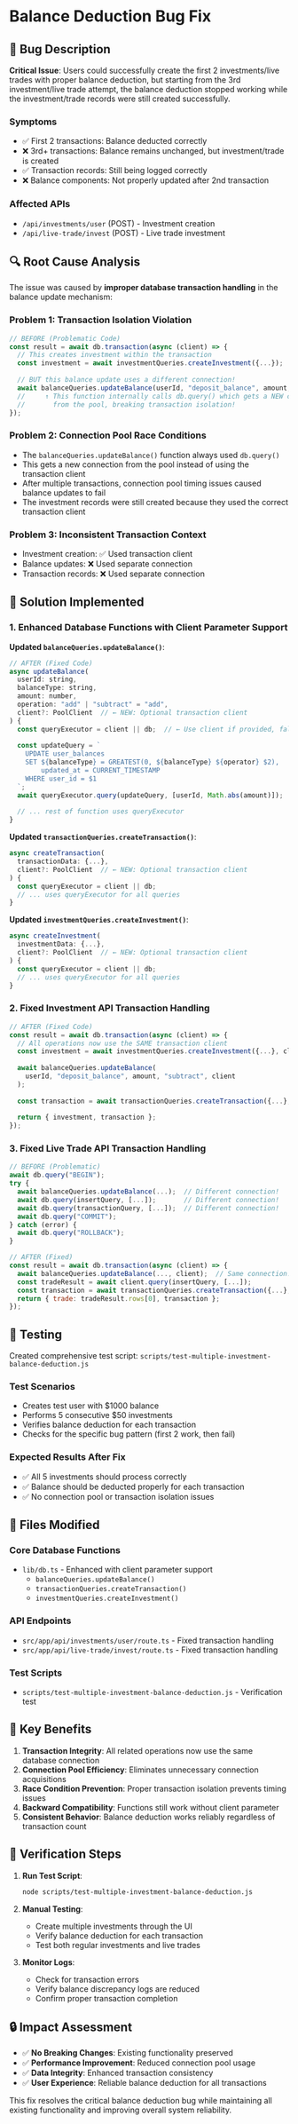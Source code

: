 # Balance Deduction Bug Fix

## 🐛 Bug Description

**Critical Issue**: Users could successfully create the first 2 investments/live trades with proper balance deduction, but starting from the 3rd investment/live trade attempt, the balance deduction stopped working while the investment/trade records were still created successfully.

### Symptoms
- ✅ First 2 transactions: Balance deducted correctly
- ❌ 3rd+ transactions: Balance remains unchanged, but investment/trade is created
- ✅ Transaction records: Still being logged correctly
- ❌ Balance components: Not properly updated after 2nd transaction

### Affected APIs
- `/api/investments/user` (POST) - Investment creation
- `/api/live-trade/invest` (POST) - Live trade investment

## 🔍 Root Cause Analysis

The issue was caused by **improper database transaction handling** in the balance update mechanism:

### Problem 1: Transaction Isolation Violation
```javascript
// BEFORE (Problematic Code)
const result = await db.transaction(async (client) => {
  // This creates investment within the transaction
  const investment = await investmentQueries.createInvestment({...});
  
  // BUT this balance update uses a different connection!
  await balanceQueries.updateBalance(userId, "deposit_balance", amount, "subtract");
  //     ↑ This function internally calls db.query() which gets a NEW connection
  //       from the pool, breaking transaction isolation!
});
```

### Problem 2: Connection Pool Race Conditions
- The `balanceQueries.updateBalance()` function always used `db.query()` 
- This gets a new connection from the pool instead of using the transaction client
- After multiple transactions, connection pool timing issues caused balance updates to fail
- The investment records were still created because they used the correct transaction client

### Problem 3: Inconsistent Transaction Context
- Investment creation: ✅ Used transaction client
- Balance updates: ❌ Used separate connection
- Transaction records: ❌ Used separate connection

## 🔧 Solution Implemented

### 1. Enhanced Database Functions with Client Parameter Support

**Updated `balanceQueries.updateBalance()`**:
```javascript
// AFTER (Fixed Code)
async updateBalance(
  userId: string,
  balanceType: string,
  amount: number,
  operation: "add" | "subtract" = "add",
  client?: PoolClient  // ← NEW: Optional transaction client
) {
  const queryExecutor = client || db;  // ← Use client if provided, fallback to db
  
  const updateQuery = `
    UPDATE user_balances
    SET ${balanceType} = GREATEST(0, ${balanceType} ${operator} $2),
        updated_at = CURRENT_TIMESTAMP
    WHERE user_id = $1
  `;
  await queryExecutor.query(updateQuery, [userId, Math.abs(amount)]);
  
  // ... rest of function uses queryExecutor
}
```

**Updated `transactionQueries.createTransaction()`**:
```javascript
async createTransaction(
  transactionData: {...},
  client?: PoolClient  // ← NEW: Optional transaction client
) {
  const queryExecutor = client || db;
  // ... uses queryExecutor for all queries
}
```

**Updated `investmentQueries.createInvestment()`**:
```javascript
async createInvestment(
  investmentData: {...},
  client?: PoolClient  // ← NEW: Optional transaction client
) {
  const queryExecutor = client || db;
  // ... uses queryExecutor for all queries
}
```

### 2. Fixed Investment API Transaction Handling

```javascript
// AFTER (Fixed Code)
const result = await db.transaction(async (client) => {
  // All operations now use the SAME transaction client
  const investment = await investmentQueries.createInvestment({...}, client);
  
  await balanceQueries.updateBalance(
    userId, "deposit_balance", amount, "subtract", client
  );
  
  const transaction = await transactionQueries.createTransaction({...}, client);
  
  return { investment, transaction };
});
```

### 3. Fixed Live Trade API Transaction Handling

```javascript
// BEFORE (Problematic)
await db.query("BEGIN");
try {
  await balanceQueries.updateBalance(...);  // Different connection!
  await db.query(insertQuery, [...]);       // Different connection!
  await db.query(transactionQuery, [...]);  // Different connection!
  await db.query("COMMIT");
} catch (error) {
  await db.query("ROLLBACK");
}

// AFTER (Fixed)
const result = await db.transaction(async (client) => {
  await balanceQueries.updateBalance(..., client);  // Same connection!
  const tradeResult = await client.query(insertQuery, [...]);
  const transaction = await transactionQueries.createTransaction({...}, client);
  return { trade: tradeResult.rows[0], transaction };
});
```

## 🧪 Testing

Created comprehensive test script: `scripts/test-multiple-investment-balance-deduction.js`

### Test Scenarios
- Creates test user with $1000 balance
- Performs 5 consecutive $50 investments
- Verifies balance deduction for each transaction
- Checks for the specific bug pattern (first 2 work, then fail)

### Expected Results After Fix
- ✅ All 5 investments should process correctly
- ✅ Balance should be deducted properly for each transaction
- ✅ No connection pool or transaction isolation issues

## 📁 Files Modified

### Core Database Functions
- `lib/db.ts` - Enhanced with client parameter support
  - `balanceQueries.updateBalance()`
  - `transactionQueries.createTransaction()`
  - `investmentQueries.createInvestment()`

### API Endpoints
- `src/app/api/investments/user/route.ts` - Fixed transaction handling
- `src/app/api/live-trade/invest/route.ts` - Fixed transaction handling

### Test Scripts
- `scripts/test-multiple-investment-balance-deduction.js` - Verification test

## 🎯 Key Benefits

1. **Transaction Integrity**: All related operations now use the same database connection
2. **Connection Pool Efficiency**: Eliminates unnecessary connection acquisitions
3. **Race Condition Prevention**: Proper transaction isolation prevents timing issues
4. **Backward Compatibility**: Functions still work without client parameter
5. **Consistent Behavior**: Balance deduction works reliably regardless of transaction count

## 🚀 Verification Steps

1. **Run Test Script**:
   ```bash
   node scripts/test-multiple-investment-balance-deduction.js
   ```

2. **Manual Testing**:
   - Create multiple investments through the UI
   - Verify balance deduction for each transaction
   - Test both regular investments and live trades

3. **Monitor Logs**:
   - Check for transaction errors
   - Verify balance discrepancy logs are reduced
   - Confirm proper transaction completion

## 🔒 Impact Assessment

- ✅ **No Breaking Changes**: Existing functionality preserved
- ✅ **Performance Improvement**: Reduced connection pool usage
- ✅ **Data Integrity**: Enhanced transaction consistency
- ✅ **User Experience**: Reliable balance deduction for all transactions

This fix resolves the critical balance deduction bug while maintaining all existing functionality and improving overall system reliability.
